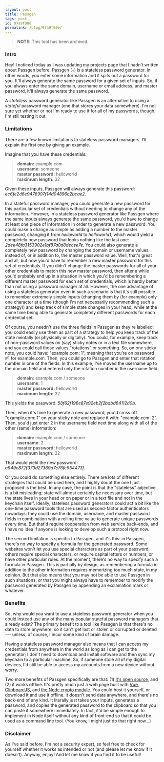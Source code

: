 ```yaml
---
layout: post
title: Passgen
tags: post
id: 97a9f00e
permalink: /blog/97a9f00e/
---
```


> **NOTE:** This tool has been archived.

### Intro

Hey! I noticed today as I was updating my projects page that I hadn't written about Passgen before. [Passgen](#) (💀) is a stateless password generator. In other words, you enter some information and it spits out a password for you. It'll always generate the same password for a given set of inputs. So, if you always enter the same domain, username or email address, and master password, it'll always generate the same password.

A _stateless_ password generator like Passgen is an alternative to using a _stateful_ password manager (one that stores your data somewhere). I'm not sure yet whether or not I'm ready to use it for all of my passwords, though; I'm still testing it out.

### Limitations

There are a few known limitations to stateless password managers. I'll explain the first one by giving an example.

Imagine that you have these credentials:

<blockquote>
  <p>
    <b>domain:</b> example.com<br>
    <b>username:</b> someone<br>
    <b>master password:</b> helloworld<br>
    <b>maximum length:</b> 32
  </p>
</blockquote>

Given these inputs, Passgen will always generate this password: _ec6fe2d6e9478997f14d04896c2bcae2_.

In a stateful password manager, you could generate a new password for this particular set of credentials without needing to change any of the information. However, in a stateless password generator like Passgen where the same inputs always generate the same password, you'd have to change at least one piece of information in order to generate a new password. You could make a change as simple as adding a number to the master password, changing it from _helloworld_ to _helloworld1_, which would yield a completely new password that looks nothing like the last one: _2dee48fa3153902e1bf87a0d8decee7e_. You could also generate a completely new password by changing the domain or username values instead of, or in addition to, the master password value. Well, that's great and all, but now you'd have to remember a new master password for this set of credentials. If you didn't change the master passwords for all of your other credentials to match this new master password, then after a while you'd probably end up in a situation in which you'd be remembering a different master password for each set of credentials, which is hardly better than not using a password manager at all. However, the one advantage of using a stateless generator even in such a scenario is that it's still possible to remember extremely simple inputs (changing them by (for example) only one character at a time (though I'm not necessarily recommending such a strategy)) and keep track of simple state changes in your head, while at the same time being able to generate completely different passwords for each credential set.

Of course, you needn't use the three fields in Passgen as they're labelled; you could easily use them as part of a strategy to help you keep track of the state mentally (or physically or digitally). You could, for example, keep track of non-password values on (say) sticky notes or in a text file somewhere, and you could call those values "rotations" or something. So, on one sticky note, you could have: "example.com: 1", meaning that you're on password \#1 for example.com. Then, you could go to Passgen and enter that rotation number in one of the fields. In this example, I've moved the username up to the domain field and entered only the rotation number in the username field:

<blockquote>
  <p>
    <b>domain:</b> example.com / someone<br>
    <b>username:</b> 1<br>
    <b>master password:</b> helloworld<br>
    <b>maximum length:</b> 32
  </p>
</blockquote>

This yields the password: _58f62f196e87e92eb2f2bdbd64112d0b_.

Then, when it's time to generate a new password, you'd cross off "example.com: 1" on your sticky note and replace it with: "example.com: 2". Then, you'd just enter 2 in the username field next time along with all of the other (same) information:

<blockquote>
  <p>
    <b>domain:</b> example.com / someone<br>
    <b>username:</b> 2<br>
    <b>master password:</b> helloworld<br>
    <b>maximum length:</b> 32
  </p>
</blockquote>

That would yield the new password: _a949c872f373d27369d7c76fc954473f_.

Or you could do something else entirely. There are lots of different strategies that could be used here, and I highly doubt the one I just proposed is the best. In any case, the point is that the "stateless" adjective is a bit misleading; state will almost certainly be necessary over time, but the state lives in your head or on paper or in a text file and not in the keychain itself. Ideally, stateless password generators could act a bit like the one-time password tools that are used as second-factor authenticators nowadays: they could use the domain, username, and master password fields in combination with a rolling time value to generate unique passwords every time. But that'd require cooperation from web service back-ends, and I have no idea if anyone is looking to develop such a protocol right now.

The second limitation is specific to Passgen, and it's this: in Passgen, there's no way to specify a formula for the generated password. Some websites won't let you use special characters as part of your password; others require special characters, or require capital letters or numbers, or have other particular rules. At the moment, there's no way to specify such a formula in Passgen. This is partially by design, as remembering a formula in addition to the other information requires memorizing too much state, in my opinion. But that also means that you may not be able to use Passgen in such situations, or that you might always have to remember to modify the password generated by Passgen by appending an exclamation mark or whatever.

### Benefits

So, why would you want to use a stateless password generator when you could instead use any of the many popular stateful password managers that already exist? The primary benefit to a tool like Passgen is that there's no data to store anywhere, so it can't get lost or stolen or corrupted or deleted --- unless, of course, I incur some kind of brain damage.

Having a stateless password manager also means that I can access my credentials from anywhere in the world as long as I can get to the generator; I don't need to download and install software and then sync my keychain to a particular machine. So, if someone stole all of my digital devices, I'd still be able to access my accounts from a new device without worry.

Two more benefits of Passgen specifically are that: (1) [it's open source](https://gitlab.com/jrc03c/passgen), and (2) it works offline. It's pretty much just a web page built with [Vue](https://vuejs.org/), [ClipboardJS](https://clipboardjs.com/), and [the Node crypto module](https://nodejs.org/api/crypto.html). You could host it yourself, or download it and use it offline. It doesn't send data anywhere, and there's no back-end of any kind. It literally just takes your inputs, generates a password, and copies the generated password to the clipboard so that you can paste it somewhere immediately. In fact, it'd be simple enough to implement in Node itself without any kind of front-end so that it could be used as a command line tool. (You know, I might just do that right now...)

### Disclaimer

As I've said before, I'm not a security expert, so feel free to check for yourself whether it works as intended or not (and please let me know if it doesn't). Anyway, enjoy! And let me know if you find it to be useful!
